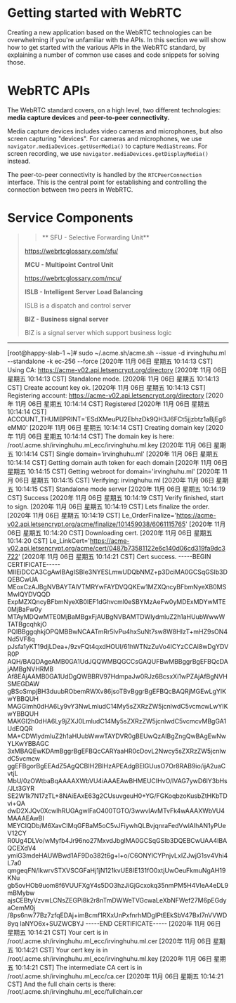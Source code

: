 # Getting started with WebRTC

Creating a new application based on the WebRTC technologies can be overwhelming if you're unfamiliar with the APIs. In this section we will show how to get started with the various APIs in the WebRTC standard, by explaining a number of common use cases and code snippets for solving those.

# WebRTC APIs

The WebRTC standard covers, on a high level, two different technologies: **media capture devices** and **peer-to-peer connectivity.**

Media capture devices includes video cameras and microphones, but also screen capturing "devices". For cameras and microphones, we use `navigator.mediaDevices.getUserMedia()` to capture `MediaStreams`. For screen recording, we use `navigator.mediaDevices.getDisplayMedia()` instead.

The peer-to-peer connectivity is handled by the `RTCPeerConnection` interface. This is the central point for establishing and controlling the connection between two peers in WebRTC.

# Service Components

> > **	SFU - Selective Forwarding Unit**
>
> https://webrtcglossary.com/sfu/
>
> **MCU - Multipoint Control Unit**
>
> https://webrtcglossary.com/mcu/
>
> **ISLB - Intelligent Server Load Balancing**
>
> ISLB is a dispatch and control server
>
> **BIZ - Business signal server**
>
> BIZ is a signal server which support business logic

---

[root@happy-slab-1 ~]# sudo ~/.acme.sh/acme.sh --issue -d irvinghuhu.ml --standalone -k ec-256 --force
[2020年 11月 06日 星期五 10:14:13 CST] Using CA: https://acme-v02.api.letsencrypt.org/directory
[2020年 11月 06日 星期五 10:14:13 CST] Standalone mode.
[2020年 11月 06日 星期五 10:14:13 CST] Create account key ok.
[2020年 11月 06日 星期五 10:14:13 CST] Registering account: https://acme-v02.api.letsencrypt.org/directory
[2020年 11月 06日 星期五 10:14:14 CST] Registered
[2020年 11月 06日 星期五 10:14:14 CST] ACCOUNT_THUMBPRINT='ESdXMeuPU2EbhzDk9QH3J6FCt5jjzbtz1aBjEg6eMM0'
[2020年 11月 06日 星期五 10:14:14 CST] Creating domain key
[2020年 11月 06日 星期五 10:14:14 CST] The domain key is here: /root/.acme.sh/irvinghuhu.ml_ecc/irvinghuhu.ml.key
[2020年 11月 06日 星期五 10:14:14 CST] Single domain='irvinghuhu.ml'
[2020年 11月 06日 星期五 10:14:14 CST] Getting domain auth token for each domain
[2020年 11月 06日 星期五 10:14:15 CST] Getting webroot for domain='irvinghuhu.ml'
[2020年 11月 06日 星期五 10:14:15 CST] Verifying: irvinghuhu.ml
[2020年 11月 06日 星期五 10:14:15 CST] Standalone mode server
[2020年 11月 06日 星期五 10:14:19 CST] Success
[2020年 11月 06日 星期五 10:14:19 CST] Verify finished, start to sign.
[2020年 11月 06日 星期五 10:14:19 CST] Lets finalize the order.
[2020年 11月 06日 星期五 10:14:19 CST] Le_OrderFinalize='https://acme-v02.api.letsencrypt.org/acme/finalize/101459038/6061115765'
[2020年 11月 06日 星期五 10:14:20 CST] Downloading cert.
[2020年 11月 06日 星期五 10:14:20 CST] Le_LinkCert='https://acme-v02.api.letsencrypt.org/acme/cert/0487b73581122e6c140d06cd319fa9dc3722'
[2020年 11月 06日 星期五 10:14:21 CST] Cert success.
-----BEGIN CERTIFICATE-----
MIIEiDCCA3CgAwIBAgISBIe3NYESLmwUDQbNMZ+p3DciMA0GCSqGSIb3DQEBCwUA
MEoxCzAJBgNVBAYTAlVTMRYwFAYDVQQKEw1MZXQncyBFbmNyeXB0MSMwIQYDVQQD
ExpMZXQncyBFbmNyeXB0IEF1dGhvcml0eSBYMzAeFw0yMDExMDYwMTE0MjBaFw0y
MTAyMDQwMTE0MjBaMBgxFjAUBgNVBAMTDWlydmluZ2h1aHUubWwwWTATBgcqhkjO
PQIBBggqhkjOPQMBBwNCAATmRr5lvPu4hxSuNt7sw8W8HIzT+mHZ9sON4Nd5VF8q
pJsfa1yKT19djLDea+/9zvFQt4qxdHOUI/61hWTNzZuVo4ICYzCCAl8wDgYDVR0P
AQH/BAQDAgeAMB0GA1UdJQQWMBQGCCsGAQUFBwMBBggrBgEFBQcDAjAMBgNVHRMB
Af8EAjAAMB0GA1UdDgQWBBRV97HdmpaJw0RJz6BcsxXi1wPZAjAfBgNVHSMEGDAW
gBSoSmpjBH3duubRObemRWXv86jsoTBvBggrBgEFBQcBAQRjMGEwLgYIKwYBBQUH
MAGGImh0dHA6Ly9vY3NwLmludC14My5sZXRzZW5jcnlwdC5vcmcwLwYIKwYBBQUH
MAKGI2h0dHA6Ly9jZXJ0LmludC14My5sZXRzZW5jcnlwdC5vcmcvMBgGA1UdEQQR
MA+CDWlydmluZ2h1aHUubWwwTAYDVR0gBEUwQzAIBgZngQwBAgEwNwYLKwYBBAGC
3xMBAQEwKDAmBggrBgEFBQcCARYaaHR0cDovL2Nwcy5sZXRzZW5jcnlwdC5vcmcw
ggEFBgorBgEEAdZ5AgQCBIH2BIHzAPEAdgBElGUusO7Or8RAB9io/ijA2uaCvtjL
MbU/0zOWtbaBqAAAAXWbVU4iAAAEAwBHMEUCIHvO/lVAG7ywD6lY3bHs/JLt3GYR
SE2W1k7N17zTL+8NAiEAxE63g2CUsuvgeuH0+YG/FGKoqbzoKusbZtHKbTDvi+QA
dwD2XJQv0XcwIhRUGAgwlFaO400TGTO/3wwvIAvMTvFk4wAAAXWbVU4MAAAEAwBI
MEYCIQDb/M6XavClMqGFBaM5oC5vJFiywhQLBvjqnraFedVwlAIhAN1yPUeV12CY
R0Ug4DLVo/wMyfb4Jr96no27MxvdJbglMA0GCSqGSIb3DQEBCwUAA4IBAQCEXdV4
ymiG3mdeHAUWBwd1AF9Do382t6g+I+o/C6ONYlCYPnjvLxIZJwjG1sv4Vhi4L7a0
qmgeqFN/IkwrvSTXVSCGFaHj1jN121kvUE8IE131fO0xtjUwOeuFkmuNgAH19KNu
gb5ovHOb9uom8f6VUUFXgY4s5DO3hzJiGjGcxokq35nmPM5H4VIeA4eDL9mBMybw
ajsCEBtyVzvwLCNsZEGPi8k2r8nTmDWWeTVGcwaLeXbNFWef27M6pEGdyaCemM0j
/8ps6nw77Bz7zfqEDAj+imBcmf1RXxUnPxfnrhMDgIPtEEkSbV47BxI7nVVWD8yq
laNYO6x+SUZWCBYJ
-----END CERTIFICATE-----
[2020年 11月 06日 星期五 10:14:21 CST] Your cert is in  /root/.acme.sh/irvinghuhu.ml_ecc/irvinghuhu.ml.cer
[2020年 11月 06日 星期五 10:14:21 CST] Your cert key is in  /root/.acme.sh/irvinghuhu.ml_ecc/irvinghuhu.ml.key
[2020年 11月 06日 星期五 10:14:21 CST] The intermediate CA cert is in  /root/.acme.sh/irvinghuhu.ml_ecc/ca.cer
[2020年 11月 06日 星期五 10:14:21 CST] And the full chain certs is there:  /root/.acme.sh/irvinghuhu.ml_ecc/fullchain.cer

